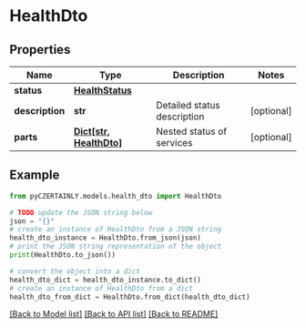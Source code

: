 # HealthDto


## Properties

Name | Type | Description | Notes
------------ | ------------- | ------------- | -------------
**status** | [**HealthStatus**](HealthStatus.md) |  | 
**description** | **str** | Detailed status description | [optional] 
**parts** | [**Dict[str, HealthDto]**](HealthDto.md) | Nested status of services | [optional] 

## Example

```python
from pyCZERTAINLY.models.health_dto import HealthDto

# TODO update the JSON string below
json = "{}"
# create an instance of HealthDto from a JSON string
health_dto_instance = HealthDto.from_json(json)
# print the JSON string representation of the object
print(HealthDto.to_json())

# convert the object into a dict
health_dto_dict = health_dto_instance.to_dict()
# create an instance of HealthDto from a dict
health_dto_from_dict = HealthDto.from_dict(health_dto_dict)
```
[[Back to Model list]](../README.md#documentation-for-models) [[Back to API list]](../README.md#documentation-for-api-endpoints) [[Back to README]](../README.md)


